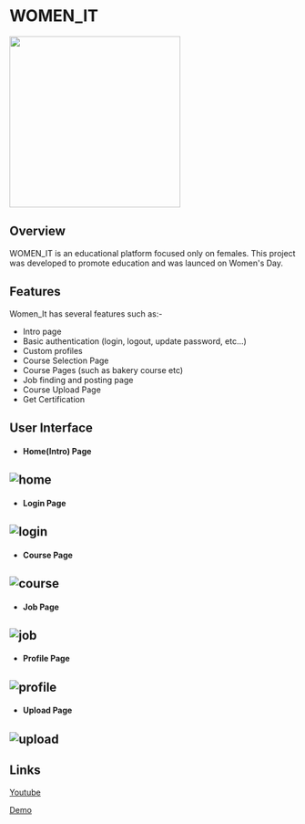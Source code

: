 # WOMEN_IT
<img src="logo.png"  height="300" width="300"><br>

Overview
----------
WOMEN_IT is an educational platform focused only on females. This project was developed to promote education and was launced on Women's Day.


Features
----------
Women_It has several features such as:-
* Intro page 
* Basic authentication (login, logout, update password, etc...)
* Custom profiles
* Course Selection Page
* Course Pages (such as bakery course etc)
* Job finding and posting page
* Course Upload Page
* Get Certification

User Interface
---------------
* #### Home(Intro) Page

![home](intro.png?raw=true "Optional Title")
-----------------------------------------------

* #### Login Page

![login](login.png?raw=true "Optional Title")
-----------------------------------------------

* #### Course Page

![course](course.png?raw=true "Optional Title")
-----------------------------------------------

* #### Job Page

![job](job.png?raw=true "Optional Title")
-----------------------------------------------

* #### Profile Page

![profile](profile.png?raw=true "Optional Title")
-----------------------------------------------

* #### Upload Page

![upload](upload.png?raw=true "Optional Title")
-----------------------------------------------

Links
----------

[Youtube](https://youtu.be/LiZQGZZANoQ)

[Demo](http://womenit.epizy.com/)
